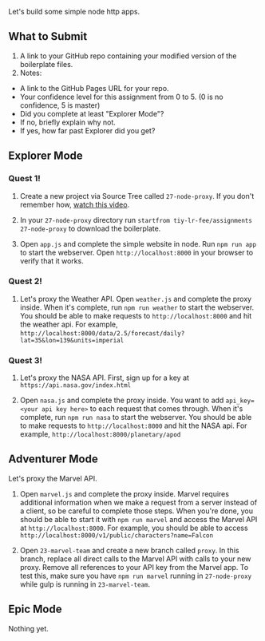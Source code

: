 Let's build some simple node http apps.

## What to Submit

1. A link to your GitHub repo containing your modified version of the boilerplate files.
2. Notes:
  * A link to the GitHub Pages URL for your repo.
  * Your confidence level for this assignment from 0 to 5. (0 is no confidence, 5 is master)
  * Did you complete at least "Explorer Mode"?
  * If no, briefly explain why not.
  * If yes, how far past Explorer did you get?  

## Explorer Mode

### Quest 1!

1. Create a new project via Source Tree called `27-node-proxy`. If you don't remember how, [watch this video](https://www.youtube.com/watch?v=Mp3LYUVKoKU).

2. In your `27-node-proxy` directory run `startfrom tiy-lr-fee/assignments 27-node-proxy` to download the boilerplate.

3. Open `app.js` and complete the simple website in node. Run `npm run app` to start the webserver. Open `http://localhost:8000` in your browser to verify that it works.

### Quest 2!

1. Let's proxy the Weather API. Open `weather.js` and complete the proxy inside. When it's complete, run `npm run weather` to start the webserver. You should be able to make requests to `http://localhost:8000` and hit the weather api. For example, `http://localhost:8000/data/2.5/forecast/daily?lat=35&lon=139&units=imperial`

### Quest 3!

1. Let's proxy the NASA API. First, sign up for a key at `https://api.nasa.gov/index.html`

2. Open `nasa.js` and complete the proxy inside. You want to add `api_key=<your api key here>` to each request that comes through. When it's complete, run `npm run nasa` to start the webserver. You should be able to make requests to `http://localhost:8000` and hit the NASA api. For example, `http://localhost:8000/planetary/apod`


## Adventurer Mode

Let's proxy the Marvel API.

1. Open `marvel.js` and complete the proxy inside. Marvel requires additional information when we make a request from a server instead of a client, so be careful to complete those steps. When you're done, you should be able to start it with `npm run marvel` and access the Marvel API at `http://localhost:8000`. For example, you should be able to access `http://localhost:8000/v1/public/characters?name=Falcon`

2. Open `23-marvel-team` and create a new branch called `proxy`. In this branch, replace all direct calls to the Marvel API with calls to your new proxy. Remove all references to your API key from the Marvel app. To test this, make sure you have `npm run marvel` running in `27-node-proxy` while gulp is running in `23-marvel-team`.

## Epic Mode

Nothing yet.
